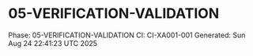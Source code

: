 # 05-VERIFICATION-VALIDATION
Phase: 05-VERIFICATION-VALIDATION
CI: CI-XA001-001
Generated: Sun Aug 24 22:41:23 UTC 2025
